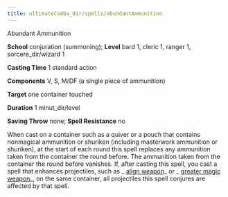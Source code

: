```yaml
---
title: ultimateComba_dir/spells/abundantAmmunition
---
```

Abundant Ammunition

**School** conjuration (summoning); **Level** bard 1, cleric 1, ranger 1, sorcere_dir/wizard 1

**Casting Time** 1 standard action

**Components** V, S, M/DF (a single piece of ammunition)

**Target** one container touched

**Duration** 1 minut_dir/level

**Saving Throw** none; **Spell Resistance** no

When cast on a container such as a quiver or a pouch that contains nonmagical ammunition or shuriken (including masterwork ammunition or shuriken), at the start of each round this spell replaces any ammunition taken from the container the round before. The ammunition taken from the container the round before vanishes. If, after casting this spell, you cast a spell that enhances projectiles, such as _ [align weapon](spells/alignWeapon#_align-weapon)_ or _ [greater magic weapon](spell_dir/magicWeapon#_magic-weapon-greater)_, on the same container, all projectiles this spell conjures are affected by that spell.

